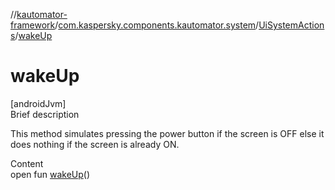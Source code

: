 //[kautomator-framework](../../index.md)/[com.kaspersky.components.kautomator.system](../index.md)/[UiSystemActions](index.md)/[wakeUp](wake-up.md)



# wakeUp  
[androidJvm]  
Brief description  


This method simulates pressing the power button if the screen is OFF else it does nothing if the screen is already ON.

  
Content  
open fun [wakeUp](wake-up.md)()  



